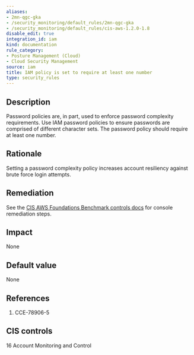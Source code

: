 ```yaml
---
aliases:
- 2mn-qgc-gka
- /security_monitoring/default_rules/2mn-qgc-gka
- /security_monitoring/default_rules/cis-aws-1.2.0-1.8
disable_edit: true
integration_id: iam
kind: documentation
rule_category:
- Posture Management (Cloud)
- Cloud Security Management
source: iam
title: IAM policy is set to require at least one number
type: security_rules
---
```


## Description

Password policies are, in part, used to enforce password complexity requirements. Use IAM password policies to ensure passwords are comprised of different character sets. The password policy should require at least one number.

## Rationale

Setting a password complexity policy increases account resiliency against brute force login attempts.

## Remediation

See the [CIS AWS Foundations Benchmark controls docs][1] for console remediation steps.

## Impact

None

## Default value

None

## References

1. CCE-78906-5

## CIS controls

16 Account Monitoring and Control

[1]: https://docs.aws.amazon.com/securityhub/latest/userguide/securityhub-cis-controls.html#securityhub-cis-controls-1.8
